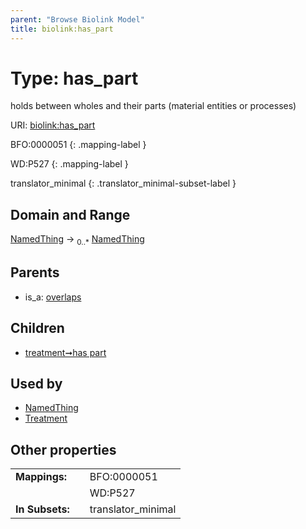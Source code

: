 ```yaml
---
parent: "Browse Biolink Model"
title: biolink:has_part
---
```


# Type: has_part


holds between wholes and their parts (material entities or processes)

URI: [biolink:has_part](https://w3id.org/biolink/vocab/has_part)

BFO:0000051
{: .mapping-label }

WD:P527
{: .mapping-label }

translator_minimal
{: .translator_minimal-subset-label }


## Domain and Range

[NamedThing](NamedThing.md) ->  <sub>0..*</sub> [NamedThing](NamedThing.md)

## Parents

 *  is_a: [overlaps](overlaps.md)

## Children

 *  [treatment➞has part](treatment_has_part.md)

## Used by

 * [NamedThing](NamedThing.md)
 * [Treatment](Treatment.md)

## Other properties

|  |  |  |
| --- | --- | --- |
| **Mappings:** | | BFO:0000051 |
|  | | WD:P527 |
| **In Subsets:** | | translator_minimal |

